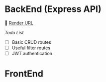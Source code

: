 # BackEnd (Express API)
🔗 [Render URL](https://sebrae-api.onrender.com/freelancers)

*Todo List*
- [ ] Basic CRUD routes
- [ ] Useful filter routes
- [ ] JWT authentication

# FrontEnd
